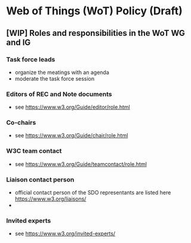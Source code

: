 # Web of Things (WoT) Policy (Draft)
## [WIP] Roles and responsibilities in the WoT WG and IG

### Task force leads
- organize the meatings with an agenda
- moderate the task force session

### Editors of REC and Note documents
- see https://www.w3.org/Guide/editor/role.html

### Co-chairs
- see https://www.w3.org/Guide/chair/role.html

### W3C team contact
- see https://www.w3.org/Guide/teamcontact/role.html

### Liaison contact person
- official contact person of the SDO representants are listed here https://www.w3.org/liaisons/
- <tbd>

### Invited experts
- see https://www.w3.org/invited-experts/
